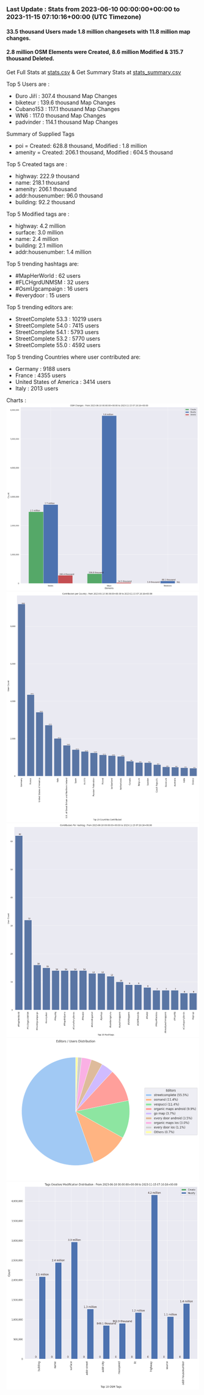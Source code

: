 ### Last Update : Stats from 2023-06-10 00:00:00+00:00 to 2023-11-15 07:10:16+00:00 (UTC Timezone)

#### 33.5 thousand Users made 1.8 million changesets with 11.8 million map changes.
#### 2.8 million OSM Elements were Created, 8.6 million Modified & 315.7 thousand Deleted.
Get Full Stats at [stats.csv](/stats/fieldmappers/Daily/stats.csv)
 & Get Summary Stats at [stats_summary.csv](/stats/fieldmappers/Daily/stats_summary.csv)

Top 5 Users are : 
- Đuro Jiří : 307.4 thousand Map Changes
- biketeur : 139.6 thousand Map Changes
- Cubano153 : 117.1 thousand Map Changes
- WN6 : 117.0 thousand Map Changes
- padvinder : 114.1 thousand Map Changes

Summary of Supplied Tags
- poi = Created: 628.8 thousand, Modified : 1.8 million
- amenity = Created: 206.1 thousand, Modified : 604.5 thousand


Top 5 Created tags are :
- highway: 222.9 thousand
- name: 218.1 thousand
- amenity: 206.1 thousand
- addr:housenumber: 96.0 thousand
- building: 92.2 thousand


Top 5 Modified tags are :
- highway: 4.2 million
- surface: 3.0 million
- name: 2.4 million
- building: 2.1 million
- addr:housenumber: 1.4 million


Top 5 trending hashtags are:
- #MapHerWorld : 62 users
- #FLCHgrdUNMSM : 32 users
- #OsmUgcampaign : 16 users
- #everydoor : 15 users


Top 5 trending editors are:
- StreetComplete 53.3 : 10219 users
- StreetComplete 54.0 : 7415 users
- StreetComplete 54.1 : 5793 users
- StreetComplete 53.2 : 5770 users
- StreetComplete 55.0 : 4592 users


Top 5 trending Countries where user contributed are:
- Germany : 9188 users
- France : 4355 users
- United States of America : 3414 users
- Italy : 2013 users


 Charts : 
![Alt text](./stats_osm_changes.png) 
![Alt text](./stats_users_per_country.png) 
![Alt text](./stats_users_per_hashtag.png) 
![Alt text](./stats_editors_pie_chart.png) 
![Alt text](./stats_tags.png) 
